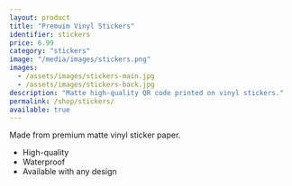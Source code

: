```yaml
---
layout: product
title: "Premuim Vinyl Stickers"
identifier: stickers
price: 6.99
category: "stickers"
image: "/media/images/stickers.png"
images:
  - /assets/images/stickers-main.jpg
  - /assets/images/stickers-back.jpg
description: "Matte high-quality QR code printed on vinyl stickers."
permalink: /shop/stickers/
available: true
---
```


Made from premium matte vinyl sticker paper.

- High-quality
- Waterproof
- Available with any design